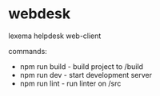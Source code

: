# webdesk
lexema helpdesk web-client

commands:
* npm run build - build project to /build
* npm run dev - start development server
* npm run lint - run linter on /src
